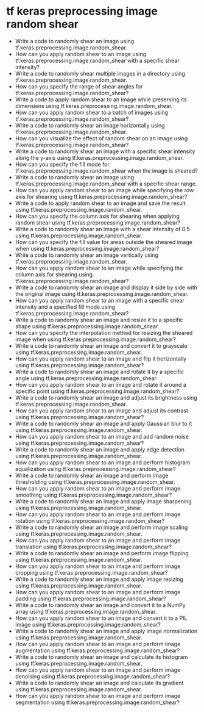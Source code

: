# tf keras preprocessing image random shear

- Write a code to randomly shear an image using tf.keras.preprocessing.image.random_shear.
- How can you apply random shear to an image using tf.keras.preprocessing.image.random_shear with a specific shear intensity?
- Write a code to randomly shear multiple images in a directory using tf.keras.preprocessing.image.random_shear.
- How can you specify the range of shear angles for tf.keras.preprocessing.image.random_shear?
- Write a code to apply random shear to an image while preserving its dimensions using tf.keras.preprocessing.image.random_shear.
- How can you apply random shear to a batch of images using tf.keras.preprocessing.image.random_shear?
- Write a code to randomly shear an image horizontally using tf.keras.preprocessing.image.random_shear.
- How can you visualize the effect of random shear on an image using tf.keras.preprocessing.image.random_shear?
- Write a code to randomly shear an image with a specific shear intensity along the y-axis using tf.keras.preprocessing.image.random_shear.
- How can you specify the fill mode for tf.keras.preprocessing.image.random_shear when the image is sheared?
- Write a code to randomly shear an image using tf.keras.preprocessing.image.random_shear with a specific shear range.
- How can you apply random shear to an image while specifying the row axis for shearing using tf.keras.preprocessing.image.random_shear?
- Write a code to apply random shear to an image and save the result using tf.keras.preprocessing.image.random_shear.
- How can you specify the column axis for shearing when applying random shear using tf.keras.preprocessing.image.random_shear?
- Write a code to randomly shear an image with a shear intensity of 0.5 using tf.keras.preprocessing.image.random_shear.
- How can you specify the fill value for areas outside the sheared image when using tf.keras.preprocessing.image.random_shear?
- Write a code to randomly shear an image vertically using tf.keras.preprocessing.image.random_shear.
- How can you apply random shear to an image while specifying the column axis for shearing using tf.keras.preprocessing.image.random_shear?
- Write a code to randomly shear an image and display it side by side with the original image using tf.keras.preprocessing.image.random_shear.
- How can you apply random shear to an image with a specific shear intensity and a specified fill mode using tf.keras.preprocessing.image.random_shear?
- Write a code to randomly shear an image and resize it to a specific shape using tf.keras.preprocessing.image.random_shear.
- How can you specify the interpolation method for resizing the sheared image when using tf.keras.preprocessing.image.random_shear?
- Write a code to randomly shear an image and convert it to grayscale using tf.keras.preprocessing.image.random_shear.
- How can you apply random shear to an image and flip it horizontally using tf.keras.preprocessing.image.random_shear?
- Write a code to randomly shear an image and rotate it by a specific angle using tf.keras.preprocessing.image.random_shear.
- How can you apply random shear to an image and rotate it around a specific point using tf.keras.preprocessing.image.random_shear?
- Write a code to randomly shear an image and adjust its brightness using tf.keras.preprocessing.image.random_shear.
- How can you apply random shear to an image and adjust its contrast using tf.keras.preprocessing.image.random_shear?
- Write a code to randomly shear an image and apply Gaussian blur to it using tf.keras.preprocessing.image.random_shear.
- How can you apply random shear to an image and add random noise using tf.keras.preprocessing.image.random_shear?
- Write a code to randomly shear an image and apply edge detection using tf.keras.preprocessing.image.random_shear.
- How can you apply random shear to an image and perform histogram equalization using tf.keras.preprocessing.image.random_shear?
- Write a code to randomly shear an image and perform image thresholding using tf.keras.preprocessing.image.random_shear.
- How can you apply random shear to an image and perform image smoothing using tf.keras.preprocessing.image.random_shear?
- Write a code to randomly shear an image and apply image sharpening using tf.keras.preprocessing.image.random_shear.
- How can you apply random shear to an image and perform image rotation using tf.keras.preprocessing.image.random_shear?
- Write a code to randomly shear an image and perform image scaling using tf.keras.preprocessing.image.random_shear.
- How can you apply random shear to an image and perform image translation using tf.keras.preprocessing.image.random_shear?
- Write a code to randomly shear an image and perform image flipping using tf.keras.preprocessing.image.random_shear.
- How can you apply random shear to an image and perform image cropping using tf.keras.preprocessing.image.random_shear?
- Write a code to randomly shear an image and apply image resizing using tf.keras.preprocessing.image.random_shear.
- How can you apply random shear to an image and perform image padding using tf.keras.preprocessing.image.random_shear?
- Write a code to randomly shear an image and convert it to a NumPy array using tf.keras.preprocessing.image.random_shear.
- How can you apply random shear to an image and convert it to a PIL image using tf.keras.preprocessing.image.random_shear?
- Write a code to randomly shear an image and apply image normalization using tf.keras.preprocessing.image.random_shear.
- How can you apply random shear to an image and perform image augmentation using tf.keras.preprocessing.image.random_shear?
- Write a code to randomly shear an image and calculate its histogram using tf.keras.preprocessing.image.random_shear.
- How can you apply random shear to an image and perform image denoising using tf.keras.preprocessing.image.random_shear?
- Write a code to randomly shear an image and calculate its gradient using tf.keras.preprocessing.image.random_shear.
- How can you apply random shear to an image and perform image segmentation using tf.keras.preprocessing.image.random_shear?